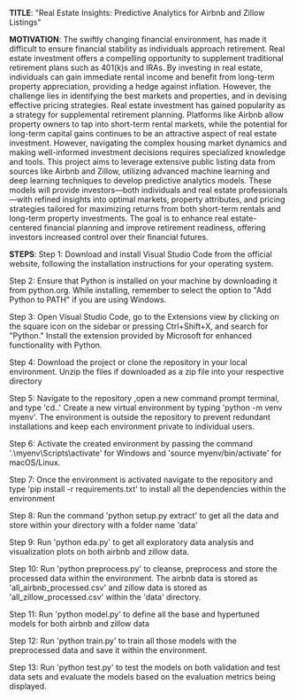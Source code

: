 **TITLE**: "Real Estate Insights: Predictive Analytics for Airbnb and Zillow Listings"

 **MOTIVATION**:
 The swiftly changing financial environment, has made it difficult to ensure financial stability as individuals approach retirement. Real estate investment offers a compelling opportunity to supplement traditional retirement plans such as 401(k)s and IRAs. By investing in real estate, individuals can gain immediate rental income and benefit from long-term property appreciation, providing a hedge against inflation. However, the challenge lies in identifying the best markets and properties, and in devising effective pricing strategies. Real estate investment has gained popularity as a strategy for supplemental retirement planning. Platforms like Airbnb allow property owners to tap into short-term rental markets, while the potential for long-term capital gains continues to be an attractive aspect of real estate investment. However, navigating the complex housing market dynamics and making well-informed investment decisions requires specialized knowledge and tools. This project aims to leverage extensive public listing data from sources like Airbnb and Zillow, utilizing advanced machine learning and deep learning techniques to develop predictive analytics models. These models will provide investors—both individuals and real estate professionals—with refined insights into optimal markets, property attributes, and pricing strategies tailored for maximizing returns from both short-term rentals and long-term property investments. The goal is to enhance real estate-centered financial planning and improve retirement readiness, offering investors increased control over their financial futures.

**STEPS**:
Step 1: Download and install Visual Studio Code from the official website, following the installation instructions for your operating system.

Step 2: Ensure that Python is installed on your machine by downloading it from python.org. While installing, remember to select the option to "Add Python to PATH" if you are using Windows.

Step 3: Open Visual Studio Code, go to the Extensions view by clicking on the square icon on the sidebar or pressing Ctrl+Shift+X, and search for "Python." Install the extension provided by Microsoft for enhanced functionality with Python.

Step 4: Download the project or clone the repository in your local environment. Unzip the files if downloaded as a zip file into your respective directory

Step 5: Navigate to the repository ,open a new command prompt terminal, and type 'cd..'
Create a new virtual environment by typing 'python -m venv myenv'. The environment is outside the repository to prevent redundant installations and keep each environment private to individual users.

Step 6: Activate the created environment by passing the command '.\myenv\Scripts\activate' for Windows and 'source myenv/bin/activate' for macOS/Linux.

Step 7: Once the environment is activated navigate to the repository and type 'pip install -r requirements.txt' to install all the dependencies within the environment

Step 8: Run the command 'python setup.py extract' to get all the data and store within your directory with a folder name 'data'

Step 9: Run 'python eda.py' to get all exploratory data analysis and visualization plots on both airbnb and zillow data.

Step 10: Run 'python preprocess.py' to cleanse, preprocess and store the processed data within the environment. The airbnb data is stored as 'all_airbnb_processed.csv' and zillow data is stored as 'all_zillow_processed.csv' within the 'data' directory.

Step 11: Run 'python model.py' to define all the base and hypertuned models for both airbnb and zillow data 

Step 12: Run 'python train.py' to train all those models with the preprocessed data and save it within the environment.

Step 13: Run 'python test.py' to test the models on both validation and test data sets and evaluate the models based on the evaluation metrics being displayed.